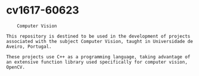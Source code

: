 # cv1617-60623
		Computer Vision

	This repository is destined to be used in the development of projects associated with the subject Computer Vision, taught in Universidade de Aveiro, Portugal.

	These projects use C++ as a programming language, taking advantage of an extensive function library used specifically for computer vision, OpenCV.